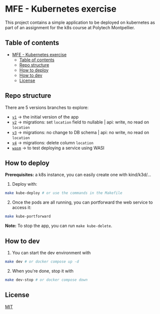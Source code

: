 # MFE - Kubernetes exercise

This project contains a simple application to be deployed on kubernetes as part of an assignment for the k8s course at Polytech Montpellier.

## Table of contents

- [MFE - Kubernetes exercise](#mfe---kubernetes-exercise)
  - [Table of contents](#table-of-contents)
  - [Repo structure](#repo-structure)
  - [How to deploy](#how-to-deploy)
  - [How to dev](#how-to-dev)
  - [License](#license)

## Repo structure

There are 5 versions branches to explore:

- [`v1`](https://github.com/do3-2023/mfe-monitoring/tree/v1) -> the initial version of the app
- [`v2`](https://github.com/do3-2023/mfe-monitoring/tree/v2) -> migrations: set `location` field to nullable | api: write, no read on `location`
- [`v3`](https://github.com/do3-2023/mfe-monitoring/tree/v3) -> migrations: no change to DB schema | api: no write, no read on `location`
- [`v4`](https://github.com/do3-2023/mfe-monitoring/tree/v4) -> migrations: delete column `location`
- [`wasm`](https://github.com/do3-2023/mfe-monitoring/tree/wasm)  -> to test deploying a service using WASI

## How to deploy

**Prerequisites:** a k8s instance, you can easily create one with kind/k3d/...

1. Deploy with:

```sh
make kube-deploy # or use the commands in the Makefile
```

2. Once the pods are all running, you can portforward the web service to access it:

```sh
make kube-portforward
```

**Note:** To stop the app, you can run `make kube-delete`.

## How to dev

1. You can start the dev environment with

```sh
make dev # or docker compose up -d
```

2. When you're done, stop it with

```sh
make dev-stop # or docker compose down
```

## License

[MIT](./LICENSE)
